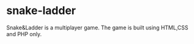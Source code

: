 # snake-ladder
Snake&amp;Ladder is a multiplayer game. The game is built using HTML,CSS and PHP only.

